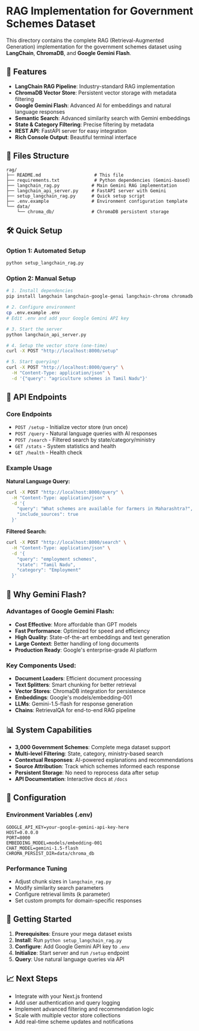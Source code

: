 # RAG Implementation for Government Schemes Dataset

This directory contains the complete RAG (Retrieval-Augmented Generation) implementation for the government schemes dataset using **LangChain**, **ChromaDB**, and **Google Gemini Flash**.

## 🚀 Features
- **LangChain RAG Pipeline**: Industry-standard RAG implementation
- **ChromaDB Vector Store**: Persistent vector storage with metadata filtering
- **Google Gemini Flash**: Advanced AI for embeddings and natural language responses
- **Semantic Search**: Advanced similarity search with Gemini embeddings
- **State & Category Filtering**: Precise filtering by metadata
- **REST API**: FastAPI server for easy integration
- **Rich Console Output**: Beautiful terminal interface

## 📁 Files Structure
```
rag/
├── README.md                    # This file
├── requirements.txt             # Python dependencies (Gemini-based)
├── langchain_rag.py            # Main Gemini RAG implementation
├── langchain_api_server.py     # FastAPI server with Gemini
├── setup_langchain_rag.py      # Quick setup script
├── .env.example                # Environment configuration template
└── data/
    └── chroma_db/              # ChromaDB persistent storage
```

## 🛠️ Quick Setup

### Option 1: Automated Setup
```bash
python setup_langchain_rag.py
```

### Option 2: Manual Setup
```bash
# 1. Install dependencies
pip install langchain langchain-google-genai langchain-chroma chromadb google-generativeai fastapi uvicorn python-dotenv rich

# 2. Configure environment
cp .env.example .env
# Edit .env and add your Google Gemini API key

# 3. Start the server
python langchain_api_server.py

# 4. Setup the vector store (one-time)
curl -X POST "http://localhost:8000/setup"

# 5. Start querying!
curl -X POST "http://localhost:8000/query" \
  -H "Content-Type: application/json" \
  -d '{"query": "agriculture schemes in Tamil Nadu"}'
```

## 🔗 API Endpoints

### Core Endpoints
- `POST /setup` - Initialize vector store (run once)
- `POST /query` - Natural language queries with AI responses
- `POST /search` - Filtered search by state/category/ministry
- `GET /stats` - System statistics and health
- `GET /health` - Health check

### Example Usage

**Natural Language Query:**
```bash
curl -X POST "http://localhost:8000/query" \
  -H "Content-Type: application/json" \
  -d '{
    "query": "What schemes are available for farmers in Maharashtra?",
    "include_sources": true
  }'
```

**Filtered Search:**
```bash
curl -X POST "http://localhost:8000/search" \
  -H "Content-Type: application/json" \
  -d '{
    "query": "employment schemes",
    "state": "Tamil Nadu",
    "category": "Employment"
  }'
```

## 🎯 Why Gemini Flash?

### Advantages of Google Gemini Flash:
- **Cost Effective**: More affordable than GPT models
- **Fast Performance**: Optimized for speed and efficiency
- **High Quality**: State-of-the-art embeddings and text generation
- **Large Context**: Better handling of long documents
- **Production Ready**: Google's enterprise-grade AI platform

### Key Components Used:
- **Document Loaders**: Efficient document processing
- **Text Splitters**: Smart chunking for better retrieval
- **Vector Stores**: ChromaDB integration for persistence
- **Embeddings**: Google's models/embedding-001
- **LLMs**: Gemini-1.5-flash for response generation
- **Chains**: RetrievalQA for end-to-end RAG pipeline

## 📊 System Capabilities

- **3,000 Government Schemes**: Complete mega dataset support
- **Multi-level Filtering**: State, category, ministry-based search
- **Contextual Responses**: AI-powered explanations and recommendations
- **Source Attribution**: Track which schemes informed each response
- **Persistent Storage**: No need to reprocess data after setup
- **API Documentation**: Interactive docs at `/docs`

## 🔧 Configuration

### Environment Variables (.env)
```env
GOOGLE_API_KEY=your-google-gemini-api-key-here
HOST=0.0.0.0
PORT=8000
EMBEDDING_MODEL=models/embedding-001
CHAT_MODEL=gemini-1.5-flash
CHROMA_PERSIST_DIR=data/chroma_db
```

### Performance Tuning
- Adjust chunk sizes in `langchain_rag.py`
- Modify similarity search parameters
- Configure retrieval limits (k parameter)
- Set custom prompts for domain-specific responses

## 🚦 Getting Started

1. **Prerequisites**: Ensure your mega dataset exists
2. **Install**: Run `python setup_langchain_rag.py`
3. **Configure**: Add Google Gemini API key to `.env`
4. **Initialize**: Start server and run `/setup` endpoint
5. **Query**: Use natural language queries via API

## 📈 Next Steps

- Integrate with your Next.js frontend
- Add user authentication and query logging
- Implement advanced filtering and recommendation logic
- Scale with multiple vector store collections
- Add real-time scheme updates and notifications
